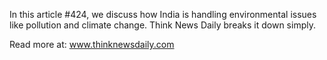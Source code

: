In this article #424, we discuss how India is handling environmental issues like pollution and climate change. Think News Daily breaks it down simply.

Read more at: www.thinknewsdaily.com